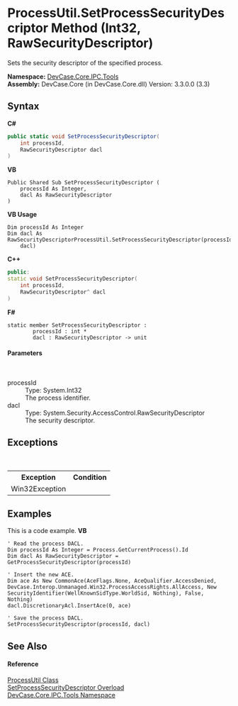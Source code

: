 # ProcessUtil.SetProcessSecurityDescriptor Method (Int32, RawSecurityDescriptor)
 

Sets the security descriptor of the specified process.

**Namespace:**&nbsp;<a href="N_DevCase_Core_IPC_Tools">DevCase.Core.IPC.Tools</a><br />**Assembly:**&nbsp;DevCase.Core (in DevCase.Core.dll) Version: 3.3.0.0 (3.3)

## Syntax

**C#**<br />
``` C#
public static void SetProcessSecurityDescriptor(
	int processId,
	RawSecurityDescriptor dacl
)
```

**VB**<br />
``` VB
Public Shared Sub SetProcessSecurityDescriptor ( 
	processId As Integer,
	dacl As RawSecurityDescriptor
)
```

**VB Usage**<br />
``` VB Usage
Dim processId As Integer
Dim dacl As RawSecurityDescriptorProcessUtil.SetProcessSecurityDescriptor(processId, 
	dacl)
```

**C++**<br />
``` C++
public:
static void SetProcessSecurityDescriptor(
	int processId, 
	RawSecurityDescriptor^ dacl
)
```

**F#**<br />
``` F#
static member SetProcessSecurityDescriptor : 
        processId : int * 
        dacl : RawSecurityDescriptor -> unit 

```


#### Parameters
&nbsp;<dl><dt>processId</dt><dd>Type: System.Int32<br />The process identifier.</dd><dt>dacl</dt><dd>Type: System.Security.AccessControl.RawSecurityDescriptor<br />The security descriptor.</dd></dl>

## Exceptions
&nbsp;<table><tr><th>Exception</th><th>Condition</th></tr><tr><td>Win32Exception</td><td /></tr></table>

## Examples
This is a code example. 
**VB**<br />
``` VB
' Read the process DACL.
Dim processId As Integer = Process.GetCurrentProcess().Id
Dim dacl As RawSecurityDescriptor = GetProcessSecurityDescriptor(processId)

' Insert the new ACE.
Dim ace As New CommonAce(AceFlags.None, AceQualifier.AccessDenied, DevCase.Interop.Unmanaged.Win32.ProcessAccessRights.AllAccess, New SecurityIdentifier(WellKnownSidType.WorldSid, Nothing), False, Nothing)
dacl.DiscretionaryAcl.InsertAce(0, ace)

' Save the process DACL.
SetProcessSecurityDescriptor(processId, dacl)
```


## See Also


#### Reference
<a href="T_DevCase_Core_IPC_Tools_ProcessUtil">ProcessUtil Class</a><br /><a href="Overload_DevCase_Core_IPC_Tools_ProcessUtil_SetProcessSecurityDescriptor">SetProcessSecurityDescriptor Overload</a><br /><a href="N_DevCase_Core_IPC_Tools">DevCase.Core.IPC.Tools Namespace</a><br />